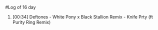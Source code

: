 #Log of 16 day

1. [00:34] Deftones - White Pony x Black Stallion Remix - Knife Prty (ft Purity Ring Remix)
